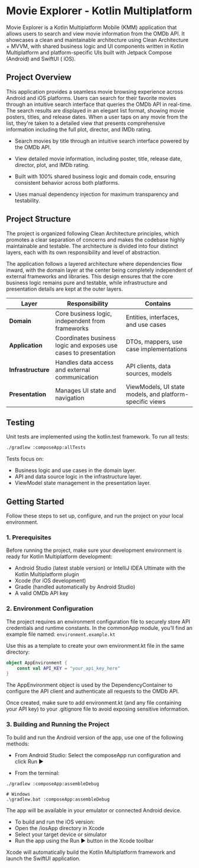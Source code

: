 # Movie Explorer - Kotlin Multiplatform

Movie Explorer is a Kotlin Multiplatform Mobile (KMM) application that allows users to search and view movie information
from the OMDb API.
It showcases a clean and maintainable architecture using Clean Architecture + MVVM, with shared business logic and UI
components written in Kotlin Multiplatform and platform-specific UIs built with Jetpack Compose (Android) and SwiftUI (
iOS).

## Project Overview

This application provides a seamless movie browsing experience across Android and iOS platforms. Users can search for
their favorite movies through an intuitive search interface that queries the OMDb API in real-time. The search results
are displayed in an elegant list format, showing movie posters, titles, and release dates. When a user taps on any movie
from the list, they're taken to a detailed view that presents comprehensive information including the full plot,
director, and IMDb rating.

- Search movies by title through an intuitive search interface powered by the OMDb API.

- View detailed movie information, including poster, title, release date, director, plot, and IMDb rating.

- Built with 100% shared business logic and domain code, ensuring consistent behavior across both platforms.

- Uses manual dependency injection for maximum transparency and testability.

## Project Structure

The project is organized following Clean Architecture principles, which promotes a clear separation of concerns and
makes the codebase highly maintainable and testable. The architecture is divided into four distinct layers, each with
its own responsibility and level of abstraction.

The application follows a layered architecture where dependencies flow inward, with the domain layer at the center being
completely independent of external frameworks and libraries. This design ensures that the core business logic remains
pure and testable, while infrastructure and presentation details are kept at the outer layers.

| Layer              | Responsibility                                                   | Contains                                                 |
|--------------------|------------------------------------------------------------------|----------------------------------------------------------|
| **Domain**         | Core business logic, independent from frameworks                 | Entities, interfaces, and use cases                      |
| **Application**    | Coordinates business logic and exposes use cases to presentation | DTOs, mappers, use case implementations                  |
| **Infrastructure** | Handles data access and external communication                   | API clients, data sources, models                        |
| **Presentation**   | Manages UI state and navigation                                  | ViewModels, UI state models, and platform-specific views |

## Testing

Unit tests are implemented using the kotlin.test framework.
To run all tests:

```bash
./gradlew :composeApp:allTests
```

Tests focus on:

- Business logic and use cases in the domain layer.
- API and data source logic in the infrastructure layer.
- ViewModel state management in the presentation layer.

## Getting Started

Follow these steps to set up, configure, and run the project on your local environment.

### 1. Prerequisites

Before running the project, make sure your development environment is ready for Kotlin Multiplatform development:

- Android Studio (latest stable version) or IntelliJ IDEA Ultimate with the Kotlin Multiplatform plugin
- Xcode (for iOS development)
- Gradle (handled automatically by Android Studio)
- A valid OMDb API key

### 2. Environment Configuration

The project requires an environment configuration file to securely store API credentials and runtime constants.
In the commonApp module, you’ll find an example file named: `environment.example.kt`

Use this as a template to create your own environment.kt file in the same directory:

```kt
object AppEnvironment {
    const val API_KEY = "your_api_key_here"
}
```

The AppEnvironment object is used by the DependencyContainer to configure the API client and authenticate all requests
to the OMDb API.

Once created, make sure to add environment.kt (and any file containing your API key) to your .gitignore file to avoid
exposing sensitive information.

### 3. Building and Running the Project

To build and run the Android version of the app, use one of the following methods:

- From Android Studio:
  Select the composeApp run configuration and click Run ▶️

- From the terminal:

```# macOS / Linux
./gradlew :composeApp:assembleDebug

# Windows
.\gradlew.bat :composeApp:assembleDebug
```

The app will be available in your emulator or connected Android device.

- To build and run the iOS version:
- Open the /iosApp directory in Xcode
- Select your target device or simulator
- Run the app using the Run ▶️ button in the Xcode toolbar

Xcode will automatically build the Kotlin Multiplatform framework and launch the SwiftUI application.


